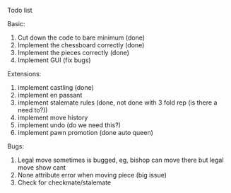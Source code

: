 Todo list

Basic:
1. Cut down the code to bare minimum (done)
2. Implement the chessboard correctly (done)
3. Implement the pieces correctly (done)
4. Implement GUI (fix bugs)


Extensions:
1. implement castling (done)
2. implement en passant
3. implement stalemate rules (done, not done with 3 fold rep (is there a need to?))
4. implement move history
5. implement undo (do we need this?)
6. implement pawn promotion (done auto queen)

Bugs:
1. Legal move sometimes is bugged, eg, bishop can move there but legal move show cant
2. None attribute error when moving piece (big issue)
3. Check for checkmate/stalemate
